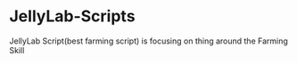 # JellyLab-Scripts
JellyLab Script(best farming script) is focusing on thing around the Farming Skill
